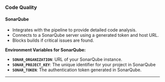 ### **Code Quality**

#### **SonarQube**
- Integrates with the pipeline to provide detailed code analysis.
- Connects to a SonarQube server using a generated token and host URL.
- Blocks builds if critical issues are found.

**Environment Variables for SonarQube:**
- **`SONAR_ORGANIZATION`**: URL of your SonarQube instance.
- **`SONAR_PROJECT_KEY`**: The unique identifier for your project in SonarQube
- **`SONAR_TOKEN`**: The authentication token generated in SonarQube.

---

